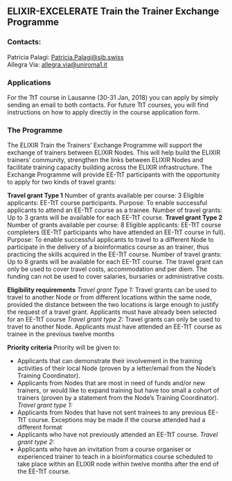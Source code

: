 ## ELIXIR-EXCELERATE Train the Trainer Exchange Programme

### Contacts: 
Patricia Palagi: Patricia.Palagi@sib.swiss <br>
Allegra Via: allegra.via@uniroma1.it

### Applications
For the TtT course in Lausanne (30-31 Jan, 2018) you can apply by simply sending an email to both contacts.
For future TtT courses, you will find instructions on how to apply directly in the course application form. 

### The Programme
The ELIXIR Train the Trainers’ Exchange Programme will support the exchange of trainers between ELIXIR Nodes. 
This will help build the ELIXIR trainers’ community, strengthen the links between ELIXIR Nodes and facilitate training 
capacity building across the ELIXIR infrastructure. 
The Exchange Programme will provide EE-TtT participants with  the opportunity to apply for two kinds of travel grants:

**Travel grant  Type 1** 
Number of grants available per course: 3 
Eligible applicants: EE-TtT course participants.
Purpose: To enable successful applicants to attend an EE-TtT course as a trainee.
Number of travel grants: Up to 3 grants will be available for each EE-TtT course.
**Travel grant Type 2**
Number of grants available per course: 8
Eligible applicants: EE-TtT course completers (EE-TtT participants who have attended an  EE-TtT course in full).
Purpose: To enable successful applicants to travel to a different Node to participate in the delivery of  a bioinformatics course as an trainer, thus practicing the skills acquired in the EE-TtT course. 
Number of travel grants: Up to 8 grants will be available for each EE-TtT course.
The travel grant can only be used to cover travel costs, accommodation and per diem. The funding can not be used to cover salaries, bursaries or administrative costs.

**Eligibility requirements**
*Travel grant Type 1:* 
Travel grants can be used to travel to another Node or from different locations within the same node, provided the 
distance between the two locations is large enough to justify the request of a travel grant.
Applicants must have already been selected for an EE-TtT course
*Travel grant type 2:*
Travel grants can only be used to travel to another Node.
Applicants must have attended an EE-TtT course as trainee in the previous twelve months

**Priority criteria**
Priority will be given to:
- Applicants that can demonstrate their involvement in the training activities of their local Node (proven by a letter/email from the Node’s Training Coordinator).
- Applicants from Nodes that are most in need of funds and/or new trainers, or would like to expand training but have too small a cohort of trainers (proven by  a statement from the Node’s Training Coordinator).
*Travel grant  type 1:*
- Applicants from Nodes that have not sent trainees to any previous EE-TtT course. Exceptions may be made if the course attended had a different format
- Applicants who have not previously attended an EE-TtT course.
*Travel grant type 2:*
- Applicants who have an invitation from a course organiser or experienced trainer to teach in a bioinformatics course scheduled to take place within an ELIXIR node within twelve months after the end of the EE-TtT course.

